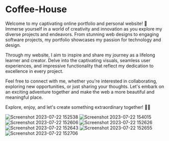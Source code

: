
# Coffee-House
Welcome to my captivating online portfolio and personal website! 🌟 Immerse yourself in a world of creativity and innovation as you explore my diverse projects and endeavors. From stunning web designs to engaging software projects, my portfolio showcases my passion for technology and design.

Through my website, I aim to inspire and share my journey as a lifelong learner and creator. Delve into the captivating visuals, seamless user experiences, and impressive functionality that reflect my dedication to excellence in every project.

Feel free to connect with me, whether you're interested in collaborating, exploring new opportunities, or just sharing your thoughts. Let's embark on an exciting adventure together and make the web a more beautiful and meaningful place.

Explore, enjoy, and let's create something extraordinary together! 🚀✨

![Screenshot 2023-07-22 152538](https://github.com/Chetansm684/Coffee-House/assets/119873834/dbf004a4-9526-44a0-8bb2-421552935df0)
![Screenshot 2023-07-22 154015](https://github.com/Chetansm684/Coffee-House/assets/119873834/5cbf8b7d-fa2a-4a21-a0b2-cc90215176bd)
![Screenshot 2023-07-22 152606](https://github.com/Chetansm684/Coffee-House/assets/119873834/a7dd4dfe-2f51-437a-917d-c9b8dd3b7b0d)
![Screenshot 2023-07-22 152626](https://github.com/Chetansm684/Coffee-House/assets/119873834/09586f01-6abc-4b75-8819-df39ff1a3f85)
![Screenshot 2023-07-22 152643](https://github.com/Chetansm684/Coffee-House/assets/119873834/3284fe04-7df4-4c39-9448-0d1cdaf663e0)
![Screenshot 2023-07-22 152655](https://github.com/Chetansm684/Coffee-House/assets/119873834/e6eb5fbe-bd07-45ff-81f4-72a1b6e6dc14)
![Screenshot 2023-07-22 152706](https://github.com/Chetansm684/Coffee-House/assets/119873834/d64fff04-454e-4118-9bbe-8576151c88fb)

